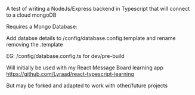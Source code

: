 A test of writing a NodeJs/Express backend in Typescript that will connect to a cloud mongoDB

Requires a Mongo Database:

Add databse details to /config/database.config.template and rename removing the .template

EG: /config/database.config.ts for dev/pre-build

Will initially be used with my React Message Board learning app
https://github.com/Lyraad/react-typescript-learning

But may be forked and adapted to work with other/future projects
